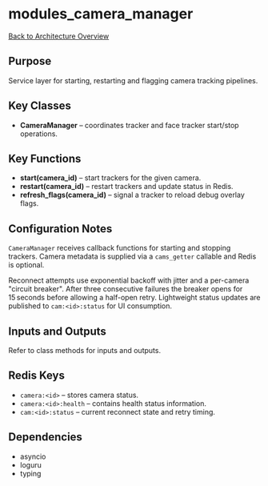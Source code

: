 # modules_camera_manager
[Back to Architecture Overview](../README.md)

## Purpose
Service layer for starting, restarting and flagging camera tracking pipelines.

## Key Classes
- **CameraManager** – coordinates tracker and face tracker start/stop operations.

## Key Functions
- **start(camera_id)** – start trackers for the given camera.
- **restart(camera_id)** – restart trackers and update status in Redis.
- **refresh_flags(camera_id)** – signal a tracker to reload debug overlay flags.

## Configuration Notes
`CameraManager` receives callback functions for starting and stopping trackers.
Camera metadata is supplied via a `cams_getter` callable and Redis is optional.

Reconnect attempts use exponential backoff with jitter and a per-camera
"circuit breaker". After three consecutive failures the breaker opens for
15 seconds before allowing a half-open retry. Lightweight status updates are
published to `cam:<id>:status` for UI consumption.

## Inputs and Outputs
Refer to class methods for inputs and outputs.

## Redis Keys
- `camera:<id>` – stores camera status.
- `camera:<id>:health` – contains health status information.
- `cam:<id>:status` – current reconnect state and retry timing.

## Dependencies
- asyncio
- loguru
- typing
